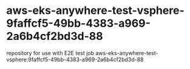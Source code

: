 # aws-eks-anywhere-test-vsphere-9faffcf5-49bb-4383-a969-2a6b4cf2bd3d-88
repository for use with E2E test job aws-eks-anywhere-test-vsphere:9faffcf5-49bb-4383-a969-2a6b4cf2bd3d-88
